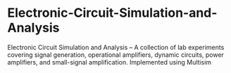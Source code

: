# Electronic-Circuit-Simulation-and-Analysis
Electronic Circuit Simulation and Analysis – A collection of lab experiments covering signal generation, operational amplifiers, dynamic circuits, power amplifiers, and small-signal amplification. Implemented using Multisim
